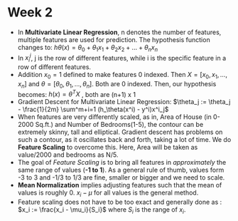 # Week 2

- In **Multivariate Linear Regression**, n denotes the number of features, multiple features are used for prediction. The hypothesis function changes to: 
  $h\theta(x)=\theta_0+\theta_1 x_1+\theta_2 x_2+...+\theta_n x_n$
- In $x^j_i$, j is the row of different features, while i is the specific feature in a row of different features.
- Addition $x_0=1$ defined to make features 0 indexed. Then $X = [x_0,x_1,...,x_n]$ and $\theta=[\theta_0,\theta_1,...,\theta_n]$. Both are 0 indexed. Then, our hypothesis becomes: 
  $h(x)=\theta^T X$ , both are (n+1) x 1 
- Gradient Descent for Multivariate Linear Regression: 
  $\theta_j := \theta_j - \frac{1}{2m} \sum^m+i=1 (h_\theta(x^i) - y^i)x^i_j$
- When features are very differently scaled, as in, Area of House (in 0-2000 Sq.ft.) and Number of Bedrooms(1-5), the contour can be extremely skinny, tall and elliptical. Gradient descent has problems on such a contour, as it oscillates back and forth, taking a lot of time. We do **Feature Scaling** to overcome this. Here, Area will be taken as value/2000 and bedrooms as N/5.
- The goal of *Feature Scaling* is to bring all features in *approximately* the same range of values (**-1 to 1**). As a general rule of thumb, values form -3 to 3 and -1/3 to 1/3 are fine, smaller or bigger and we need to scale.
- **Mean Normalization** implies adjusting features such that the mean of values is roughly 0. $x_i-\mu$ for all values is the general method.
- Feature scaling does not have to be too exact and generally done as :
  $x_i := \frac{x_i - \mu_i}{S_i}$ where $S_i$ is the range of $x_i$.
